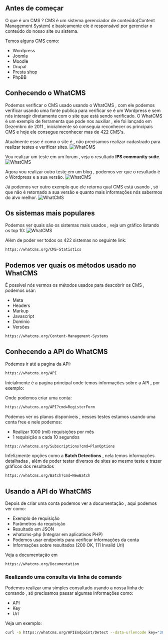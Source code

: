 
## Antes de começar
O que é um CMS ? CMS é um sistema gerenciador de conteúdo(Content Management System) e basicamente ele é responsável por gerenciar o conteúdo do nosso site ou sistema.

Temos alguns CMS como:
- Wordpress
- Joomla
- Moodle
- Drupal
- Presta shop
- PhpBB

## Conhecendo o WhatCMS
Podemos verificar o CMS usado usando o WhatCMS , com ele podemos verificar usando uma fonte publica para verificar se é um Wordpress e sem nós interagir diretamente com o site que está sendo verificado. O WhatCMS é um exemplo de ferramenta que pode nos auxiliar , ele foi lançado em Dezembro de 2011 , inicialmente só conseguia reconhecer os principais CMS e hoje ele consegue reconhecer mas de 422 CMS's.

Atualmente esse é como o site é , não precisamos realizar cadastrado para realizar testes e verificar sites.
![WhatCMS](https://i.imgur.com/k8niKRM.png)

Vou realizar um teste em um forum , veja o resultado **IPS community suite**.
![WhatCMS](https://i.imgur.com/hZtF0Ve.png)

Agora vou realizar outro teste em um blog , podemos ver que o resultado é o Wordpress e a sua versão.
![WhatCMS](https://i.imgur.com/kZunYJ2.png)

Já podemos ver outro exemplo que ele retorna qual CMS está usando , só que não é retornado a sua versão e quanto mais informações nós sabermos do alvo melhor.
![WhatCMS](https://i.imgur.com/3xnwKpE.png)

## Os sistemas mais populares
Podemos ver quais são os sistemas mais usados , veja um gráfico listando os top 10:
![WhatCMS](https://i.imgur.com/cymoPd1.png)

Além de poder ver todos os 422 sistemas no seguinte link:
```sh
https://whatcms.org/CMS-Statistics
```

## Podemos ver quais os métodos usado no WhatCMS
É possível nós vermos os métodos usados para descobrir os CMS , podemos usar:

- Meta
- Headers
- Markup
- Javascript
- Dominio
- Versões

```sh
https://whatcms.org/Content-Management-Systems
```

## Conhecendo a API do WhatCMS
Podemos ir até a pagina da API:
```sh
https://whatcms.org/API
```

Inicialmente é a pagina principal onde temos informações sobre a API , por exemplo:

Onde podemos criar uma conta:
```sh
https://whatcms.org/API?cmd=RegisterForm
```

Podemos ver os planos disponíveis , nesses testes estamos usando uma conta free e nele podemos:
- Realizar 1000 (mil) requisições por mês
- 1 requisição a cada 10 segundos

```sh
https://whatcms.org/Subscriptions?cmd=PlanOptions
```

Infelizmente opções como a **Batch Detections** , nela temos informações detalhadas , além de poder testar diversos de sites ao mesmo teste e trazer gráficos dos resultados
```sh
https://whatcms.org/Batch?cmd=NewBatch
```

## Usando a API do WhatCMS
Depois de criar uma conta podemos ver a documentação , aqui podemos ver como:
- Exemplo de requisição
- Parâmetros da requisição
- Resultado em JSON
- whatcms-php (Integrar em aplicativos PHP)
- Podemos usar endpoints para verificar informações da conta
- Informações sobre resultados (200 OK, 111 Invalid Url)

Veja a documentação em
```sh
https://whatcms.org/Documentation
```

### Realizando uma consulta via linha de comando
Podemos realizar uma simples consultado usando a nossa linha de comando , só precisamos passar algumas informações como:
- API
- Key
- Url

Veja um exemplo:
```sh
curl -G https://whatcms.org/APIEndpoint/Detect --data-urlencode key="3847384738478347q4939432098837483473434" --data-urlencode url="en.wikipedia.org"
```
